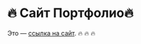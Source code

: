 # 🔥 Сайт Портфолио🔥 
Это — <a href="https://ramshido.github.io/Portfolio-1/" target="_blank">ссылка на сайт</a>. 🔥 🔥 🔥
